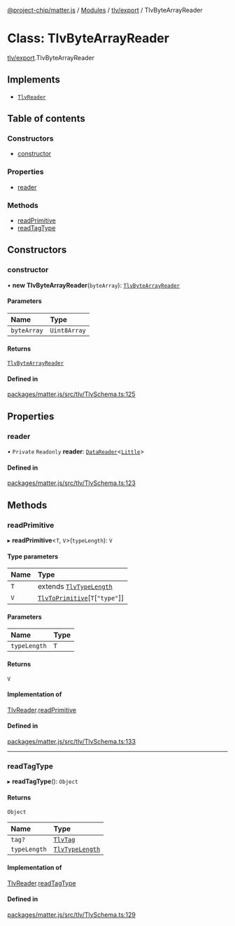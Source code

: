 [@project-chip/matter.js](../README.md) / [Modules](../modules.md) / [tlv/export](../modules/tlv_export.md) / TlvByteArrayReader

# Class: TlvByteArrayReader

[tlv/export](../modules/tlv_export.md).TlvByteArrayReader

## Implements

- [`TlvReader`](../interfaces/tlv_export.TlvReader.md)

## Table of contents

### Constructors

- [constructor](tlv_export.TlvByteArrayReader.md#constructor)

### Properties

- [reader](tlv_export.TlvByteArrayReader.md#reader)

### Methods

- [readPrimitive](tlv_export.TlvByteArrayReader.md#readprimitive)
- [readTagType](tlv_export.TlvByteArrayReader.md#readtagtype)

## Constructors

### constructor

• **new TlvByteArrayReader**(`byteArray`): [`TlvByteArrayReader`](tlv_export.TlvByteArrayReader.md)

#### Parameters

| Name | Type |
| :------ | :------ |
| `byteArray` | `Uint8Array` |

#### Returns

[`TlvByteArrayReader`](tlv_export.TlvByteArrayReader.md)

#### Defined in

[packages/matter.js/src/tlv/TlvSchema.ts:125](https://github.com/project-chip/matter.js/blob/6d3b6a5d957d88a9231d6ecab4bb41f8133112be/packages/matter.js/src/tlv/TlvSchema.ts#L125)

## Properties

### reader

• `Private` `Readonly` **reader**: [`DataReader`](util_export.DataReader.md)\<[`Little`](../enums/util_export.Endian.md#little)\>

#### Defined in

[packages/matter.js/src/tlv/TlvSchema.ts:123](https://github.com/project-chip/matter.js/blob/6d3b6a5d957d88a9231d6ecab4bb41f8133112be/packages/matter.js/src/tlv/TlvSchema.ts#L123)

## Methods

### readPrimitive

▸ **readPrimitive**\<`T`, `V`\>(`typeLength`): `V`

#### Type parameters

| Name | Type |
| :------ | :------ |
| `T` | extends [`TlvTypeLength`](../modules/tlv_export.md#tlvtypelength) |
| `V` | [`TlvToPrimitive`](../modules/tlv_export.md#tlvtoprimitive)[`T`[``"type"``]] |

#### Parameters

| Name | Type |
| :------ | :------ |
| `typeLength` | `T` |

#### Returns

`V`

#### Implementation of

[TlvReader](../interfaces/tlv_export.TlvReader.md).[readPrimitive](../interfaces/tlv_export.TlvReader.md#readprimitive)

#### Defined in

[packages/matter.js/src/tlv/TlvSchema.ts:133](https://github.com/project-chip/matter.js/blob/6d3b6a5d957d88a9231d6ecab4bb41f8133112be/packages/matter.js/src/tlv/TlvSchema.ts#L133)

___

### readTagType

▸ **readTagType**(): `Object`

#### Returns

`Object`

| Name | Type |
| :------ | :------ |
| `tag?` | [`TlvTag`](../modules/tlv_export.md#tlvtag) |
| `typeLength` | [`TlvTypeLength`](../modules/tlv_export.md#tlvtypelength) |

#### Implementation of

[TlvReader](../interfaces/tlv_export.TlvReader.md).[readTagType](../interfaces/tlv_export.TlvReader.md#readtagtype)

#### Defined in

[packages/matter.js/src/tlv/TlvSchema.ts:129](https://github.com/project-chip/matter.js/blob/6d3b6a5d957d88a9231d6ecab4bb41f8133112be/packages/matter.js/src/tlv/TlvSchema.ts#L129)
